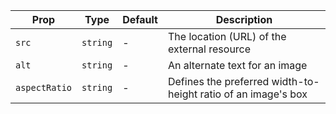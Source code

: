 | Prop          | Type     | Default | Description                                                   |
|---------------|----------|------|---------------------------------------------------------------|
| `src`         | `string` | -    | The location (URL) of the external resource                   |
| `alt`         | `string` | -    | An alternate text for an image                                |
| `aspectRatio` | `string` | -    | Defines the preferred width-to-height ratio of an image's box |
